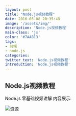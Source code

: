 ```yaml
---
layout: post
title: "Node.js视频教程"
date: 2016-05-08 20:35:48
image: '/assets/img/'
description: 'Node.js视频教程'
main-class: 'js'
color: '#7AAB13'
tags:
- 前端
- node.js
categories:
twitter_text: 'Node.js视频教程'
introduction: 'Node.js视频教程'
---
```


## Node.js视频教程 

Node.js 零基础视频讲解
内容展示:

![资源](http://ojjj16i32.bkt.clouddn.com/a-1-1.png) 
